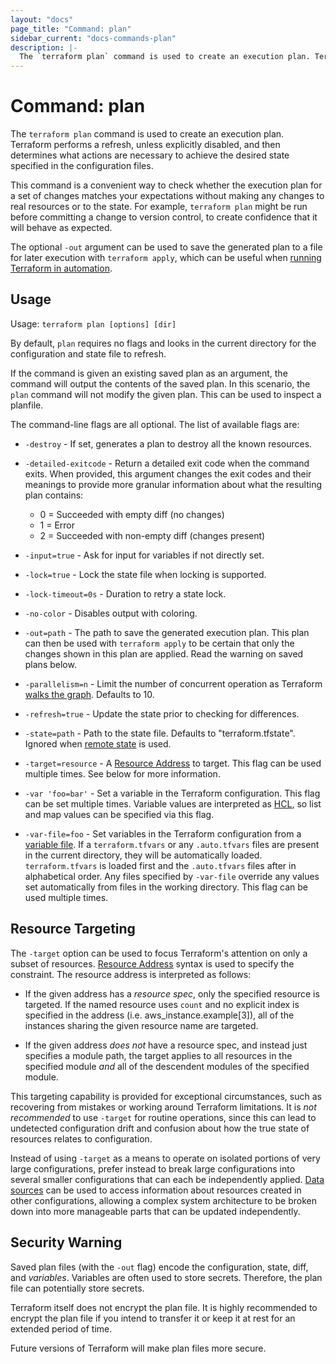 ```yaml
---
layout: "docs"
page_title: "Command: plan"
sidebar_current: "docs-commands-plan"
description: |-
  The `terraform plan` command is used to create an execution plan. Terraform performs a refresh, unless explicitly disabled, and then determines what actions are necessary to achieve the desired state specified in the configuration files. The plan can be saved using `-out`, and then provided to `terraform apply` to ensure only the pre-planned actions are executed.
---
```


# Command: plan

The `terraform plan` command is used to create an execution plan. Terraform
performs a refresh, unless explicitly disabled, and then determines what
actions are necessary to achieve the desired state specified in the
configuration files.

This command is a convenient way to check whether the execution plan for a
set of changes matches your expectations without making any changes to
real resources or to the state. For example, `terraform plan` might be run
before committing a change to version control, to create confidence that it
will behave as expected.

The optional `-out` argument can be used to save the generated plan to a file
for later execution with `terraform apply`, which can be useful when
[running Terraform in automation](/guides/running-terraform-in-automation.html).

## Usage

Usage: `terraform plan [options] [dir]`

By default, `plan` requires no flags and looks in the current directory
for the configuration and state file to refresh.

If the command is given an existing saved plan as an argument, the
command will output the contents of the saved plan. In this scenario,
the `plan` command will not modify the given plan. This can be used to
inspect a planfile.

The command-line flags are all optional. The list of available flags are:

* `-destroy` - If set, generates a plan to destroy all the known resources.

* `-detailed-exitcode` - Return a detailed exit code when the command exits.
  When provided, this argument changes the exit codes and their meanings to
  provide more granular information about what the resulting plan contains:
  * 0 = Succeeded with empty diff (no changes)
  * 1 = Error
  * 2 = Succeeded with non-empty diff (changes present)

* `-input=true` - Ask for input for variables if not directly set.

* `-lock=true` - Lock the state file when locking is supported.

* `-lock-timeout=0s` - Duration to retry a state lock.

* `-no-color` - Disables output with coloring.

* `-out=path` - The path to save the generated execution plan. This plan
  can then be used with `terraform apply` to be certain that only the
  changes shown in this plan are applied. Read the warning on saved
  plans below.

* `-parallelism=n` - Limit the number of concurrent operation as Terraform
  [walks the graph](/docs/internals/graph.html#walking-the-graph). Defaults
  to 10.

* `-refresh=true` - Update the state prior to checking for differences.

* `-state=path` - Path to the state file. Defaults to "terraform.tfstate".
  Ignored when [remote state](/docs/state/remote.html) is used.

* `-target=resource` - A [Resource
  Address](/docs/internals/resource-addressing.html) to target. This flag can
  be used multiple times. See below for more information.

* `-var 'foo=bar'` - Set a variable in the Terraform configuration. This flag
  can be set multiple times. Variable values are interpreted as
  [HCL](/docs/configuration/syntax.html#HCL), so list and map values can be
  specified via this flag.

* `-var-file=foo` - Set variables in the Terraform configuration from
  a [variable file](/docs/configuration/variables.html#variable-files). If
  a `terraform.tfvars` or any `.auto.tfvars` files are present in the current
  directory, they will be automatically loaded. `terraform.tfvars` is loaded
  first and the `.auto.tfvars` files after in alphabetical order. Any files
  specified by `-var-file` override any values set automatically from files in
  the working directory. This flag can be used multiple times.

## Resource Targeting

The `-target` option can be used to focus Terraform's attention on only a
subset of resources.
[Resource Address](/docs/internals/resource-addressing.html) syntax is used
to specify the constraint. The resource address is interpreted as follows:

* If the given address has a _resource spec_, only the specified resource
  is targeted. If the named resource uses `count` and no explicit index
  is specified in the address (i.e. aws_instance.example[3]), all of the instances sharing the given
  resource name are targeted.

* If the given address _does not_ have a resource spec, and instead just
  specifies a module path, the target applies to all resources in the
  specified module _and_ all of the descendent modules of the specified
  module.

This targeting capability is provided for exceptional circumstances, such
as recovering from mistakes or working around Terraform limitations. It
is *not recommended* to use `-target` for routine operations, since this can
lead to undetected configuration drift and confusion about how the true state
of resources relates to configuration.

Instead of using `-target` as a means to operate on isolated portions of very
large configurations, prefer instead to break large configurations into
several smaller configurations that can each be independently applied.
[Data sources](/docs/configuration/data-sources.html) can be used to access
information about resources created in other configurations, allowing
a complex system architecture to be broken down into more manageable parts
that can be updated independently.

## Security Warning

Saved plan files (with the `-out` flag) encode the configuration,
state, diff, and _variables_. Variables are often used to store secrets.
Therefore, the plan file can potentially store secrets.

Terraform itself does not encrypt the plan file. It is highly
recommended to encrypt the plan file if you intend to transfer it
or keep it at rest for an extended period of time.

Future versions of Terraform will make plan files more
secure.
